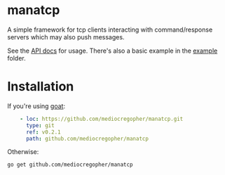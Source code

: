 # manatcp

A simple framework for tcp clients interacting with command/response servers
which may also push messages.

See the [API docs][doc] for usage. There's also a basic example in the
[example][example] folder.

# Installation

If you're using [goat][goat]:

```yaml
    - loc: https://github.com/mediocregopher/manatcp.git
      type: git
      ref: v0.2.1
      path: github.com/mediocregopher/manatcp
```

Otherwise:

```
go get github.com/mediocregopher/manatcp
```

[doc]: http://godoc.org/github.com/mediocregopher/manatcp
[example]: /example
[goat]: https://github.com/mediocregopher/goat
